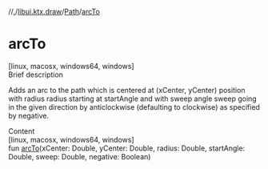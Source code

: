 //[.](../../index.md)/[libui.ktx.draw](../index.md)/[Path](index.md)/[arcTo](arc-to.md)



# arcTo  
[linux, macosx, windows64, windows]  
Brief description  


Adds an arc to the path which is centered at (xCenter, yCenter) position with radius radius starting at startAngle and with sweep angle sweep going in the given direction by anticlockwise (defaulting to clockwise) as specified by negative.

  
  
  
Content  
[linux, macosx, windows64, windows]  
fun [arcTo](arc-to.md)(xCenter: Double, yCenter: Double, radius: Double, startAngle: Double, sweep: Double, negative: Boolean)  



